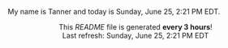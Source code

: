 My name is Tanner and today is Sunday, June 25, 2:21 PM EDT.

<p align="center">This <i>README</i> file is generated <b>every 3 hours</b>!</br>Last refresh: Sunday, June 25, 2:21 PM EDT<br /></p>
